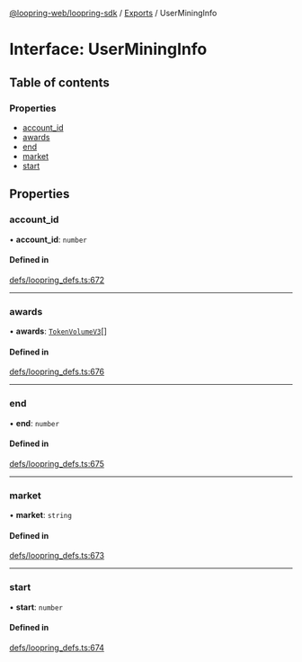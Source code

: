 [@loopring-web/loopring-sdk](../README.md) / [Exports](../modules.md) / UserMiningInfo

# Interface: UserMiningInfo

## Table of contents

### Properties

- [account\_id](UserMiningInfo.md#account_id)
- [awards](UserMiningInfo.md#awards)
- [end](UserMiningInfo.md#end)
- [market](UserMiningInfo.md#market)
- [start](UserMiningInfo.md#start)

## Properties

### account\_id

• **account\_id**: `number`

#### Defined in

[defs/loopring_defs.ts:672](https://github.com/Loopring/loopring_sdk/blob/427d9da/src/defs/loopring_defs.ts#L672)

___

### awards

• **awards**: [`TokenVolumeV3`](TokenVolumeV3.md)[]

#### Defined in

[defs/loopring_defs.ts:676](https://github.com/Loopring/loopring_sdk/blob/427d9da/src/defs/loopring_defs.ts#L676)

___

### end

• **end**: `number`

#### Defined in

[defs/loopring_defs.ts:675](https://github.com/Loopring/loopring_sdk/blob/427d9da/src/defs/loopring_defs.ts#L675)

___

### market

• **market**: `string`

#### Defined in

[defs/loopring_defs.ts:673](https://github.com/Loopring/loopring_sdk/blob/427d9da/src/defs/loopring_defs.ts#L673)

___

### start

• **start**: `number`

#### Defined in

[defs/loopring_defs.ts:674](https://github.com/Loopring/loopring_sdk/blob/427d9da/src/defs/loopring_defs.ts#L674)
